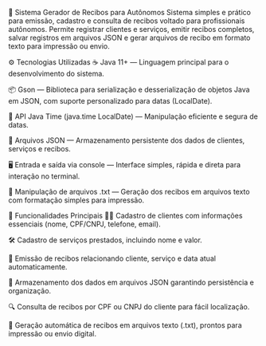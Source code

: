🧾 Sistema Gerador de Recibos para Autônomos
Sistema simples e prático para emissão, cadastro e consulta de recibos voltado para profissionais autônomos. Permite registrar clientes e serviços, emitir recibos completos, salvar registros em arquivos JSON e gerar arquivos de recibo em formato texto para impressão ou envio.

⚙️ Tecnologias Utilizadas
☕ Java 11+ — Linguagem principal para o desenvolvimento do sistema.

📦 Gson — Biblioteca para serialização e desserialização de objetos Java em JSON, com suporte personalizado para datas (LocalDate).

📅 API Java Time (java.time LocalDate) — Manipulação eficiente e segura de datas.

💾 Arquivos JSON — Armazenamento persistente dos dados de clientes, serviços e recibos.

🖥️ Entrada e saída via console — Interface simples, rápida e direta para interação no terminal.

📄 Manipulação de arquivos .txt — Geração dos recibos em arquivos texto com formatação simples para impressão.

🚀 Funcionalidades Principais
🧑‍💼 Cadastro de clientes com informações essenciais (nome, CPF/CNPJ, telefone, email).

🛠️ Cadastro de serviços prestados, incluindo nome e valor.

🧾 Emissão de recibos relacionando cliente, serviço e data atual automaticamente.

💾 Armazenamento dos dados em arquivos JSON garantindo persistência e organização.

🔍 Consulta de recibos por CPF ou CNPJ do cliente para fácil localização.

📄 Geração automática de recibos em arquivos texto (.txt), prontos para impressão ou envio digital.

